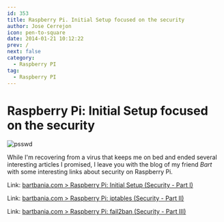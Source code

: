 ```yaml
---
id: 353
title: Raspberry Pi. Initial Setup focused on the security
author: Jose Cerrejon
icon: pen-to-square
date: 2014-01-21 10:12:22
prev: /
next: false
category:
  - Raspberry PI
tag:
  - Raspberry PI
---
```


# Raspberry Pi: Initial Setup focused on the security

![psswd](/images/passwd_02.jpg)

While I'm recovering from a virus that keeps me on bed and ended several interesting articles I promised, I leave you with the blog of my friend *Bart* with some interesting links about security on Raspberry Pi.

Link: [bartbania.com > Raspberry Pi: Initial Setup (Security - Part I)](http://www.bartbania.com/index.php/security2/)

Link: [bartbania.com > Raspberry Pi: iptables (Security - Part II)](http://www.bartbania.com/index.php/iptables-security-part-ii/)

Link: [bartbania.com > Raspberry Pi: fail2ban (Security - Part III)](http://www.bartbania.com/index.php/fail2ban-security-part-iii/)